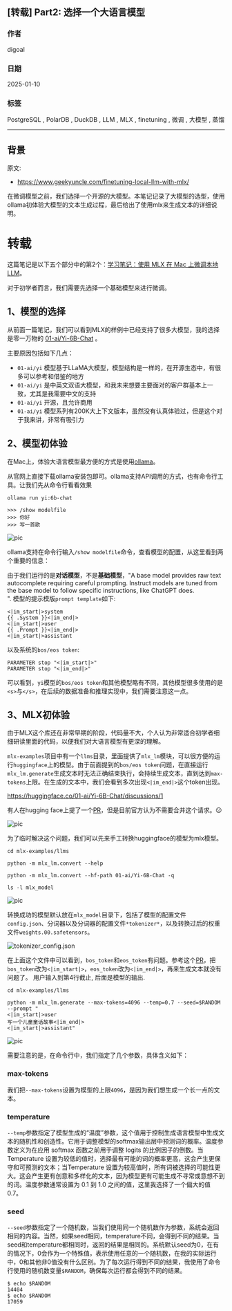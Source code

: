 ## [转载] Part2: 选择一个大语言模型  
                                                                                                
### 作者                                                                    
digoal                                                                    
                                                                           
### 日期                                                                         
2025-01-10                                                          
                                                                        
### 标签                                                                      
PostgreSQL , PolarDB , DuckDB , LLM , MLX , finetuning , 微调 , 大模型 , 蒸馏     
                                                                                               
----                                                                        
                                                                                      
## 背景    
原文:   
- https://www.geekyuncle.com/finetuning-local-llm-with-mlx/  
  
在微调模型之前，我们选择一个开源的大模型。本笔记记录了大模型的选型，使用ollama初体验大模型的文本生成过程，最后给出了使用mlx来生成文本的详细说明。  
  
# 转载  
  
这篇笔记是以下五个部分中的第2个：[学习笔记：使用 MLX 在 Mac 上微调本地 LLM](../202501/20250110_01.md)。  
  
对于初学者而言，我们需要先选择一个基础模型来进行微调。  
  
## 1、模型的选择  
从前面一篇笔记，我们可以看到MLX的样例中已经支持了很多大模型，我的选择是零一万物的 [01-ai/Yi-6B-Chat](https://huggingface.co/01-ai/Yi-6B-Chat) 。  
  
主要原因包括如下几点：  
- `01-ai/yi` 模型基于LLaMA大模型，模型结构是一样的，在开源生态中，有很多可以参考和借鉴的地方  
- `01-ai/yi` 是中英文双语大模型，和我未来想要主要面对的客户群基本上一致，尤其是我需要中文的支持  
- `01-ai/yi` 开源，且允许商用  
- `01-ai/yi` 模型系列有200K大上下文版本，虽然没有认真体验过，但是这个对于我来讲，非常有吸引力  
  
## 2、模型初体验  
在Mac上，体验大语言模型最方便的方式是使用[ollama](https://ollama.ai/)。  
  
从官网上直接下载ollama安装包即可。ollama支持API调用的方式，也有命令行工具。让我们先从命令行看看效果  
  
```  
ollama run yi:6b-chat  
  
>>> /show modelfile  
>>> 你好  
>>> 写一首歌  
```  
  
![pic](20250110_03_pic_001.jpg)  
  
ollama支持在命令行输入`/show modelfile`命令，查看模型的配置，从这里看到两个重要的信息：  
  
由于我们运行的是<b>对话模型</b>，不是<b>基础模型</b>，"A base model provides raw text autocomplete requiring careful prompting. Instruct models are tuned from the base model to follow specific instructions, like ChatGPT does.  
". 模型的提示模版`prompt template`如下:  
```  
<|im_start|>system  
{{ .System }}<|im_end|>  
<|im_start|>user  
{{ .Prompt }}<|im_end|>  
<|im_start|>assistant  
```  
  
以及系统的`bos/eos token`:  
```  
PARAMETER stop "<|im_start|>"  
PARAMETER stop "<|im_end|>"  
```  
  
可以看到，`yi`模型的`bos/eos token`和其他模型略有不同，其他模型很多使用的是`<s>`与`</s>`，在后续的数据准备和推理实现中，我们需要注意这一点。  
  
## 3、MLX初体验  
由于MLX这个库还在非常早期的阶段，代码量不大，个人认为非常适合初学者细细研读里面的代码，以便我们对大语言模型有更深的理解。  
  
`mlx-examples`项目中有一个`llms`目录，里面提供了`mlx_lm`模块，可以很方便的运行`huggingface`上的模型。由于前面提到的`bos/eos token`问题，在直接运行`mlx_lm.generate`生成文本时无法正确结束执行，会持续生成文本，直到达到`max-tokens`上限。在生成的文本中，我们会看到多次出现`<|im_end|>`这个token出现。  
  
https://huggingface.co/01-ai/Yi-6B-Chat/discussions/1   
  
有人在hugging face上提了一个[PR](https://huggingface.co/01-ai/Yi-6B-Chat/discussions/1/files)，但是目前官方认为不需要合并这个请求。☹️  
  
![pic](20250110_03_pic_002.jpg)  
  
为了临时解决这个问题，我们可以先来手工转换huggingface的模型为mlx模型。  
  
```  
cd mlx-examples/llms  
  
python -m mlx_lm.convert --help  
  
python -m mlx_lm.convert --hf-path 01-ai/Yi-6B-Chat -q  
  
ls -l mlx_model  
```  
  
![pic](20250110_03_pic_003.jpg)  
  
转换成功的模型默认放在`mlx_model`目录下，包括了模型的配置文件`config.json`、分词器以及分词器的配置文件`*tokenizer*`，以及转换过后的权重文件`weights.00.safetensors`。  
  
![tokenizer_config.json](20250110_03_pic_004.jpg)  
  
在上面这个文件中可以看到，`bos_token`和`eos_token`有问题。参考这个[PR](https://huggingface.co/01-ai/Yi-6B-Chat/discussions/1/files)，把`bos_token`改为`<|im_start|>`，`eos_token`改为`<|im_end|>`，再来生成文本就没有问题了。 用户输入到第4行截止, 后面是模型的输出.    
  
```  
cd mlx-examples/llms  
  
python -m mlx_lm.generate --max-tokens=4096 --temp=0.7 --seed=$RANDOM --prompt "  
<|im_start|>user  
写一个儿童童话故事<|im_end|>  
<|im_start|>assistant"  
```  
  
![pic](20250110_03_pic_005.jpg)  
  
需要注意的是，在命令行中，我们指定了几个参数，具体含义如下：   
  
### max-tokens  
我们把`--max-tokens`设置为模型的上限`4096`，是因为我们想生成一个长一点的文本。  
  
### temperature  
`--temp`参数指定了模型生成的“温度”参数，这个值用于控制生成语言模型中生成文本的随机性和创造性。它用于调整模型的softmax输出层中预测词的概率。温度参数定义为在应用 softmax 函数之前用于调整 logits 的比例因子的倒数。当Temperature 设置为较低的值时，选择最有可能的词的概率更高，这会产生更保守和可预测的文本；当Temperature 设置为较高值时，所有词被选择的可能性更大。这会产生更有创意和多样化的文本，因为模型更有可能生成不寻常或意想不到的词。温度参数通常设置为 0.1 到 1.0 之间的值，这里我选择了一个偏大的值0.7。  
  
### seed  
`--seed`参数指定了一个随机数，当我们使用同一个随机数作为参数，系统会返回相同的内容。当然，如果seed相同，temperature不同，会得到不同的结果。当seed和temperature都相同时，返回的结果是相同的。系统默认seed为0，在有的情况下，0会作为一个特殊值，表示使用任意的一个随机数，在我的实际运行中，0和其他非0值没有什么区别。为了每次运行得到不同的结果，我使用了命令行使用的随机数变量`$RANDOM`，确保每次运行都会得到不同的结果。  
  
```  
$ echo $RANDOM  
14404  
$ echo $RANDOM  
17059  
```  
    
